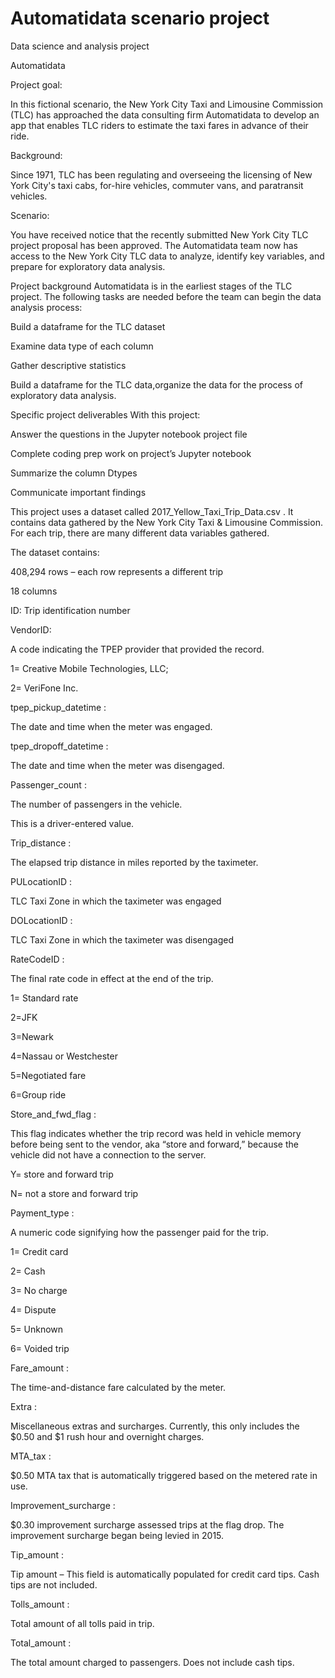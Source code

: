 # Automatidata scenario project 
 Data science and analysis project

Automatidata

Project goal: 

In this fictional scenario, the New York City Taxi and Limousine Commission (TLC) has approached the data consulting firm Automatidata to develop an app that enables TLC riders to estimate the taxi fares in advance of their ride.

Background: 

Since 1971, TLC has been regulating and overseeing the licensing of New York City's taxi cabs, for-hire vehicles, commuter vans, and paratransit vehicles.

Scenario:

You have received notice that the recently submitted New York City TLC project proposal has been approved. The Automatidata team now has access to the New York City TLC data to analyze, identify key variables, and prepare for exploratory data analysis.

Project background
Automatidata is in the earliest stages of the TLC project. The following tasks are needed before the team can begin the data analysis process:

Build a dataframe for the TLC dataset

Examine data type of each column

Gather descriptive statistics

Build a dataframe for the TLC data,organize the data for the process of exploratory data analysis.

Specific project deliverables
With this project:

Answer the questions in the Jupyter notebook project file

Complete coding prep work on project’s Jupyter notebook

Summarize the column Dtypes

Communicate important findings 
 
This project uses a dataset called 
2017_Yellow_Taxi_Trip_Data.csv
. It contains data gathered by the New York City Taxi & Limousine Commission. For each trip, there are many different data variables gathered. 

The dataset contains:

408,294 rows – each row represents a different trip

18 columns


ID:
Trip identification number

VendorID:

A code indicating the TPEP provider that provided the record.  

1= Creative Mobile Technologies, LLC; 

2= VeriFone Inc.

tpep_pickup_datetime :

The date and time when the meter was engaged. 

tpep_dropoff_datetime :

The date and time when the meter was disengaged. 

Passenger_count :

The number of passengers in the vehicle.  

This is a driver-entered value.

Trip_distance :

The elapsed trip distance in miles reported by the taximeter.

PULocationID :

TLC Taxi Zone in which the taximeter was engaged

DOLocationID :

TLC Taxi Zone in which the taximeter was disengaged

RateCodeID :

The final rate code in effect at the end of the trip. 

1= Standard rate 

2=JFK 

3=Newark 

4=Nassau or Westchester 

5=Negotiated fare 

6=Group ride

Store_and_fwd_flag :

This flag indicates whether the trip record was held in vehicle memory before being sent to the vendor, aka “store and forward,”  because the vehicle did not have a connection to the server. 

Y= store and forward trip 

N= not a store and forward trip

Payment_type :

A numeric code signifying how the passenger paid for the trip.  

1= Credit card 

2= Cash 

3= No charge 

4= Dispute 

5= Unknown 

6= Voided trip

Fare_amount :

The time-and-distance fare calculated by the meter.

Extra :

Miscellaneous extras and surcharges. Currently, this only includes the $0.50 and $1 rush hour and overnight charges.

MTA_tax :

$0.50 MTA tax that is automatically triggered based on the metered rate in use.

Improvement_surcharge :

$0.30 improvement surcharge assessed trips at the flag drop. The  improvement surcharge began being levied in 2015.

Tip_amount :

Tip amount – This field is automatically populated for credit card tips. Cash tips are not included.

Tolls_amount :

Total amount of all tolls paid in trip. 

Total_amount :

The total amount charged to passengers. Does not include cash tips.